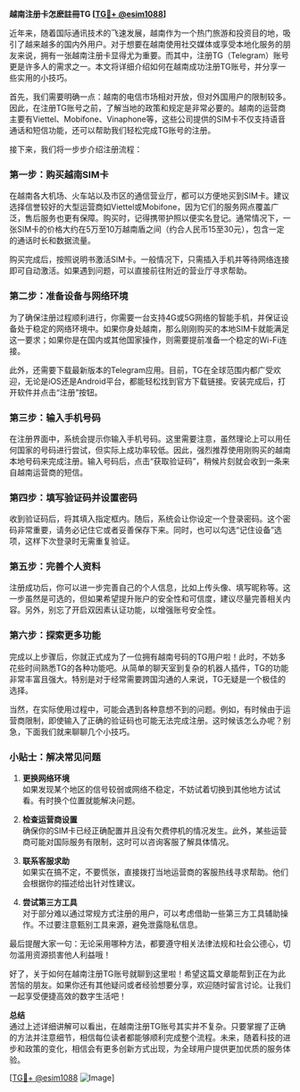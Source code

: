 **越南注册卡怎麽註冊TG [[TG💪+ @esim1088](https://t.me/s/esim1088)]**

近年来，随着国际通讯技术的飞速发展，越南作为一个热门旅游和投资目的地，吸引了越来越多的国内外用户。对于想要在越南使用社交媒体或享受本地化服务的朋友来说，拥有一张越南注册卡显得尤为重要。而其中，注册TG（Telegram）账号更是许多人的需求之一。本文将详细介绍如何在越南成功注册TG账号，并分享一些实用的小技巧。

首先，我们需要明确一点：越南的电信市场相对开放，但对外国用户的限制较多。因此，在注册TG账号之前，了解当地的政策和规定是非常必要的。越南的运营商主要有Viettel、Mobifone、Vinaphone等，这些公司提供的SIM卡不仅支持语音通话和短信功能，还可以帮助我们轻松完成TG账号的注册。

接下来，我们将一步步介绍注册流程：

### **第一步：购买越南SIM卡**

在越南各大机场、火车站以及市区的通信营业厅，都可以方便地买到SIM卡。建议选择信誉较好的大型运营商如Viettel或Mobifone，因为它们的服务网点覆盖广泛，售后服务也更有保障。购买时，记得携带护照以便实名登记。通常情况下，一张SIM卡的价格大约在5万至10万越南盾之间（约合人民币15至30元），包含一定的通话时长和数据流量。

购买完成后，按照说明书激活SIM卡。一般情况下，只需插入手机并等待网络连接即可自动激活。如果遇到问题，可以直接前往附近的营业厅寻求帮助。

### **第二步：准备设备与网络环境**

为了确保注册过程顺利进行，你需要一台支持4G或5G网络的智能手机，并保证设备处于稳定的网络环境中。如果你身处越南，那么刚刚购买的本地SIM卡就能满足这一要求；如果你是在国内或其他国家操作，则需要提前准备一个稳定的Wi-Fi连接。

此外，还需要下载最新版本的Telegram应用。目前，TG在全球范围内都广受欢迎，无论是iOS还是Android平台，都能轻松找到官方下载链接。安装完成后，打开软件并点击“注册”按钮。

### **第三步：输入手机号码**

在注册界面中，系统会提示你输入手机号码。这里需要注意，虽然理论上可以用任何国家的号码进行尝试，但实际上成功率较低。因此，强烈推荐使用刚购买的越南本地号码来完成注册。输入号码后，点击“获取验证码”，稍候片刻就会收到一条来自越南运营商的短信。

### **第四步：填写验证码并设置密码**

收到验证码后，将其填入指定框内。随后，系统会让你设定一个登录密码。这个密码非常重要，请务必记住它或者妥善保存下来。同时，也可以勾选“记住设备”选项，这样下次登录时无需重复验证。

### **第五步：完善个人资料**

注册成功后，你可以进一步完善自己的个人信息，比如上传头像、填写昵称等。这一步虽然是可选的，但如果希望提升账户的安全性和可信度，建议尽量完善相关内容。另外，别忘了开启双因素认证功能，以增强账号安全性。

### **第六步：探索更多功能**

完成以上步骤后，你就正式成为了一位拥有越南号码的TG用户啦！此时，不妨多花些时间熟悉TG的各种功能吧。从简单的聊天室到复杂的机器人插件，TG的功能非常丰富且强大。特别是对于经常需要跨国沟通的人来说，TG无疑是一个极佳的选择。

当然，在实际使用过程中，可能会遇到各种意想不到的问题。例如，有时候由于运营商限制，即使输入了正确的验证码也可能无法完成注册。这时候该怎么办呢？别急，下面我们就来聊聊几个小技巧。

### **小贴士：解决常见问题**

1. **更换网络环境**  
   如果发现某个地区的信号较弱或网络不稳定，不妨试着切换到其他地方试试看。有时换个位置就能解决问题。

2. **检查运营商设置**  
   确保你的SIM卡已经正确配置并且没有欠费停机的情况发生。此外，某些运营商可能对国际服务有限制，这时可以咨询客服了解具体情况。

3. **联系客服求助**  
   如果实在搞不定，不要慌张，直接拨打当地运营商的客服热线寻求帮助。他们会根据你的描述给出针对性建议。

4. **尝试第三方工具**  
   对于部分难以通过常规方式注册的用户，可以考虑借助一些第三方工具辅助操作。不过要注意甄别工具来源，避免泄露隐私信息。

最后提醒大家一句：无论采用哪种方法，都要遵守相关法律法规和社会公德心，切勿滥用资源损害他人利益哦！

好了，关于如何在越南注册TG账号就聊到这里啦！希望这篇文章能帮到正在为此苦恼的朋友。如果你还有其他疑问或者经验想要分享，欢迎随时留言讨论。让我们一起享受便捷高效的数字生活吧！

**总结**  
通过上述详细讲解可以看出，在越南注册TG账号其实并不复杂。只要掌握了正确的方法并注意细节，相信每位读者都能够顺利完成整个流程。未来，随着科技的进步和政策的变化，相信会有更多创新方式出现，为全球用户提供更加优质的服务体验。

[[TG💪+ @esim1088](https://t.me/s/esim1088) ![Image](https://i.postimg.cc/4NQfJmqS/Snipaste-2025-05-13-00-14-12.png)]